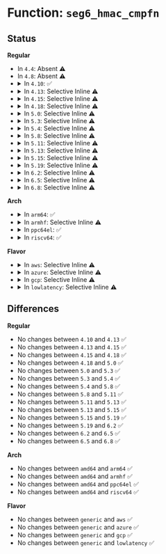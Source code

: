 # Function: <code>seg6_hmac_cmpfn</code>

## Status
<b>Regular</b>
<ul>
<li>
In <code>4.4</code>: Absent ⚠️
</li>
<li>
In <code>4.8</code>: Absent ⚠️
</li>
<li>
<details>
<summary>In <code>4.10</code>: ✅</summary>

```c
int seg6_hmac_cmpfn(struct rhashtable_compare_arg *arg, const void *obj);
```

**Collision:** Unique Static

**Inline:** No

**Transformation:** False

**Instances:**

```
In net/ipv6/seg6_hmac.c (ffffffff818a4840)
Location: net/ipv6/seg6_hmac.c:50
Inline: False
Direct callers:
  - net/ipv6/seg6_hmac.c:seg6_hmac_info_del
  - net/ipv6/seg6_hmac.c:seg6_hmac_info_add
  - net/ipv6/seg6_hmac.c:seg6_hmac_info_lookup
```
**Symbols:**

```
ffffffff818a4840-ffffffff818a485a: seg6_hmac_cmpfn (STB_LOCAL)
```
</details>
</li>
<li>
<details>
<summary>In <code>4.13</code>: Selective Inline ⚠️</summary>

```c
int seg6_hmac_cmpfn(struct rhashtable_compare_arg *arg, const void *obj);
```

**Collision:** Unique Static

**Inline:** Selective

**Transformation:** False

**Instances:**

```
In net/ipv6/seg6_hmac.c (ffffffff818cb060)
Location: net/ipv6/seg6_hmac.c:50
Inline: True
Direct callers:
  - net/ipv6/seg6_hmac.c:seg6_hmac_info_del
  - net/ipv6/seg6_hmac.c:seg6_hmac_info_lookup
```
**Symbols:**

```
ffffffff818cb060-ffffffff818cb07a: seg6_hmac_cmpfn (STB_LOCAL)
```
</details>
</li>
<li>
<details>
<summary>In <code>4.15</code>: Selective Inline ⚠️</summary>

```c
int seg6_hmac_cmpfn(struct rhashtable_compare_arg *arg, const void *obj);
```

**Collision:** Unique Static

**Inline:** Selective

**Transformation:** False

**Instances:**

```
In net/ipv6/seg6_hmac.c (ffffffff8194fe00)
Location: net/ipv6/seg6_hmac.c:51
Inline: True
Direct callers:
  - net/ipv6/seg6_hmac.c:seg6_hmac_info_del
  - net/ipv6/seg6_hmac.c:seg6_hmac_info_lookup
```
**Symbols:**

```
ffffffff8194fe00-ffffffff8194fe1a: seg6_hmac_cmpfn (STB_LOCAL)
```
</details>
</li>
<li>
<details>
<summary>In <code>4.18</code>: Selective Inline ⚠️</summary>

```c
int seg6_hmac_cmpfn(struct rhashtable_compare_arg *arg, const void *obj);
```

**Collision:** Unique Static

**Inline:** Selective

**Transformation:** False

**Instances:**

```
In net/ipv6/seg6_hmac.c (ffffffff819aa078)
Location: net/ipv6/seg6_hmac.c:51
Inline: True
Inline callers:
  - net/ipv6/seg6_hmac.c:seg6_hmac_info_add
Direct callers:
  - net/ipv6/seg6_hmac.c:seg6_hmac_info_del
  - net/ipv6/seg6_hmac.c:seg6_hmac_info_lookup
```
**Symbols:**

```
ffffffff819a9540-ffffffff819a955a: seg6_hmac_cmpfn (STB_LOCAL)
```
</details>
</li>
<li>
<details>
<summary>In <code>5.0</code>: Selective Inline ⚠️</summary>

```c
int seg6_hmac_cmpfn(struct rhashtable_compare_arg *arg, const void *obj);
```

**Collision:** Unique Static

**Inline:** Selective

**Transformation:** False

**Instances:**

```
In net/ipv6/seg6_hmac.c (ffffffff819e0bab)
Location: net/ipv6/seg6_hmac.c:52
Inline: True
Inline callers:
  - net/ipv6/seg6_hmac.c:seg6_hmac_info_add
Direct callers:
  - net/ipv6/seg6_hmac.c:seg6_hmac_info_del
  - net/ipv6/seg6_hmac.c:seg6_hmac_info_lookup
```
**Symbols:**

```
ffffffff819e0040-ffffffff819e005a: seg6_hmac_cmpfn (STB_LOCAL)
```
</details>
</li>
<li>
<details>
<summary>In <code>5.3</code>: Selective Inline ⚠️</summary>

```c
int seg6_hmac_cmpfn(struct rhashtable_compare_arg *arg, const void *obj);
```

**Collision:** Unique Static

**Inline:** Selective

**Transformation:** False

**Instances:**

```
In net/ipv6/seg6_hmac.c (ffffffff81a4f86a)
Location: net/ipv6/seg6_hmac.c:47
Inline: True
Inline callers:
  - net/ipv6/seg6_hmac.c:seg6_hmac_info_add
Direct callers:
  - net/ipv6/seg6_hmac.c:seg6_hmac_info_del
  - net/ipv6/seg6_hmac.c:seg6_hmac_info_lookup
```
**Symbols:**

```
ffffffff81a4ecc0-ffffffff81a4ecda: seg6_hmac_cmpfn (STB_LOCAL)
```
</details>
</li>
<li>
<details>
<summary>In <code>5.4</code>: Selective Inline ⚠️</summary>

```c
int seg6_hmac_cmpfn(struct rhashtable_compare_arg *arg, const void *obj);
```

**Collision:** Unique Static

**Inline:** Selective

**Transformation:** False

**Instances:**

```
In net/ipv6/seg6_hmac.c (ffffffff81a864fa)
Location: net/ipv6/seg6_hmac.c:47
Inline: True
Inline callers:
  - net/ipv6/seg6_hmac.c:seg6_hmac_info_add
Direct callers:
  - net/ipv6/seg6_hmac.c:seg6_hmac_info_del
  - net/ipv6/seg6_hmac.c:seg6_hmac_info_lookup
```
**Symbols:**

```
ffffffff81a85950-ffffffff81a8596a: seg6_hmac_cmpfn (STB_LOCAL)
```
</details>
</li>
<li>
<details>
<summary>In <code>5.8</code>: Selective Inline ⚠️</summary>

```c
int seg6_hmac_cmpfn(struct rhashtable_compare_arg *arg, const void *obj);
```

**Collision:** Unique Static

**Inline:** Selective

**Transformation:** False

**Instances:**

```
In net/ipv6/seg6_hmac.c (ffffffff81b80980)
Location: net/ipv6/seg6_hmac.c:46
Inline: True
Direct callers:
  - net/ipv6/seg6_hmac.c:seg6_hmac_info_del
  - net/ipv6/seg6_hmac.c:seg6_hmac_info_lookup
```
**Symbols:**

```
ffffffff81b80980-ffffffff81b8099a: seg6_hmac_cmpfn (STB_LOCAL)
```
</details>
</li>
<li>
<details>
<summary>In <code>5.11</code>: Selective Inline ⚠️</summary>

```c
int seg6_hmac_cmpfn(struct rhashtable_compare_arg *arg, const void *obj);
```

**Collision:** Unique Static

**Inline:** Selective

**Transformation:** False

**Instances:**

```
In net/ipv6/seg6_hmac.c (ffffffff81b90ed7)
Location: net/ipv6/seg6_hmac.c:45
Inline: True
Inline callers:
  - net/ipv6/seg6_hmac.c:seg6_hmac_info_del
  - net/ipv6/seg6_hmac.c:seg6_hmac_info_lookup
```
**Symbols:**

```
ffffffff81b901f0-ffffffff81b9020a: seg6_hmac_cmpfn (STB_LOCAL)
```
</details>
</li>
<li>
<details>
<summary>In <code>5.13</code>: Selective Inline ⚠️</summary>

```c
int seg6_hmac_cmpfn(struct rhashtable_compare_arg *arg, const void *obj);
```

**Collision:** Unique Static

**Inline:** Selective

**Transformation:** False

**Instances:**

```
In net/ipv6/seg6_hmac.c (ffffffff81b800d3)
Location: net/ipv6/seg6_hmac.c:45
Inline: True
Inline callers:
  - net/ipv6/seg6_hmac.c:seg6_hmac_info_del
  - net/ipv6/seg6_hmac.c:seg6_hmac_info_lookup
```
**Symbols:**

```
ffffffff81b7f430-ffffffff81b7f44a: seg6_hmac_cmpfn (STB_LOCAL)
```
</details>
</li>
<li>
<details>
<summary>In <code>5.15</code>: Selective Inline ⚠️</summary>

```c
int seg6_hmac_cmpfn(struct rhashtable_compare_arg *arg, const void *obj);
```

**Collision:** Unique Static

**Inline:** Selective

**Transformation:** False

**Instances:**

```
In net/ipv6/seg6_hmac.c (ffffffff81c4b983)
Location: net/ipv6/seg6_hmac.c:45
Inline: True
Inline callers:
  - net/ipv6/seg6_hmac.c:seg6_hmac_info_del
  - net/ipv6/seg6_hmac.c:seg6_hmac_info_lookup
```
**Symbols:**

```
ffffffff81c4ac90-ffffffff81c4acaa: seg6_hmac_cmpfn (STB_LOCAL)
```
</details>
</li>
<li>
<details>
<summary>In <code>5.19</code>: Selective Inline ⚠️</summary>

```c
int seg6_hmac_cmpfn(struct rhashtable_compare_arg *arg, const void *obj);
```

**Collision:** Unique Static

**Inline:** Selective

**Transformation:** False

**Instances:**

```
In net/ipv6/seg6_hmac.c (ffffffff81deb362)
Location: net/ipv6/seg6_hmac.c:45
Inline: True
Inline callers:
  - net/ipv6/seg6_hmac.c:seg6_hmac_info_del
  - net/ipv6/seg6_hmac.c:seg6_hmac_info_lookup
```
**Symbols:**

```
ffffffff81dea520-ffffffff81dea544: seg6_hmac_cmpfn (STB_LOCAL)
```
</details>
</li>
<li>
<details>
<summary>In <code>6.2</code>: Selective Inline ⚠️</summary>

```c
int seg6_hmac_cmpfn(struct rhashtable_compare_arg *arg, const void *obj);
```

**Collision:** Unique Static

**Inline:** Selective

**Transformation:** False

**Instances:**

```
In net/ipv6/seg6_hmac.c (ffffffff81fbef52)
Location: net/ipv6/seg6_hmac.c:45
Inline: True
Inline callers:
  - net/ipv6/seg6_hmac.c:seg6_hmac_info_del
  - net/ipv6/seg6_hmac.c:seg6_hmac_info_lookup
```
**Symbols:**

```
ffffffff81fbde30-ffffffff81fbde54: seg6_hmac_cmpfn (STB_LOCAL)
```
</details>
</li>
<li>
<details>
<summary>In <code>6.5</code>: Selective Inline ⚠️</summary>

```c
int seg6_hmac_cmpfn(struct rhashtable_compare_arg *arg, const void *obj);
```

**Collision:** Unique Static

**Inline:** Selective

**Transformation:** False

**Instances:**

```
In net/ipv6/seg6_hmac.c (ffffffff8201fba4)
Location: net/ipv6/seg6_hmac.c:45
Inline: True
Inline callers:
  - net/ipv6/seg6_hmac.c:seg6_hmac_info_del
  - net/ipv6/seg6_hmac.c:seg6_hmac_info_lookup
```
**Symbols:**

```
ffffffff8201ecc0-ffffffff8201ece4: seg6_hmac_cmpfn (STB_LOCAL)
```
</details>
</li>
<li>
<details>
<summary>In <code>6.8</code>: Selective Inline ⚠️</summary>

```c
int seg6_hmac_cmpfn(struct rhashtable_compare_arg *arg, const void *obj);
```

**Collision:** Unique Static

**Inline:** Selective

**Transformation:** False

**Instances:**

```
In net/ipv6/seg6_hmac.c (ffffffff820eecd4)
Location: net/ipv6/seg6_hmac.c:45
Inline: True
Inline callers:
  - net/ipv6/seg6_hmac.c:seg6_hmac_info_del
  - net/ipv6/seg6_hmac.c:seg6_hmac_info_lookup
```
**Symbols:**

```
ffffffff820eddf0-ffffffff820ede14: seg6_hmac_cmpfn (STB_LOCAL)
```
</details>
</li>
</ul>
<b>Arch</b>
<ul>
<li>
<details>
<summary>In <code>arm64</code>: ✅</summary>

```c
int seg6_hmac_cmpfn(struct rhashtable_compare_arg *arg, const void *obj);
```

**Collision:** Unique Static

**Inline:** No

**Transformation:** False

**Instances:**

```
In net/ipv6/seg6_hmac.c (ffff800010d51a50)
Location: net/ipv6/seg6_hmac.c:47
Inline: False
Direct callers:
  - net/ipv6/seg6_hmac.c:seg6_hmac_info_add
  - net/ipv6/seg6_hmac.c:seg6_hmac_info_lookup
```
**Symbols:**

```
ffff800010d51a50-ffff800010d51a8c: seg6_hmac_cmpfn (STB_LOCAL)
```
</details>
</li>
<li>
<details>
<summary>In <code>armhf</code>: Selective Inline ⚠️</summary>

```c
int seg6_hmac_cmpfn(struct rhashtable_compare_arg *arg, const void *obj);
```

**Collision:** Unique Static

**Inline:** Selective

**Transformation:** False

**Instances:**

```
In net/ipv6/seg6_hmac.c (c0e5329c)
Location: net/ipv6/seg6_hmac.c:47
Inline: True
Inline callers:
  - net/ipv6/seg6_hmac.c:seg6_hmac_info_add
```
**Symbols:**

```
c0e5260c-c0e52638: seg6_hmac_cmpfn (STB_LOCAL)
```
</details>
</li>
<li>
<details>
<summary>In <code>ppc64el</code>: ✅</summary>

```c
int seg6_hmac_cmpfn(struct rhashtable_compare_arg *arg, const void *obj);
```

**Collision:** Unique Static

**Inline:** No

**Transformation:** False

**Instances:**

```
In net/ipv6/seg6_hmac.c (c000000000e89d40)
Location: net/ipv6/seg6_hmac.c:47
Inline: False
Direct callers:
  - net/ipv6/seg6_hmac.c:seg6_hmac_info_add
  - net/ipv6/seg6_hmac.c:seg6_hmac_info_lookup
```
**Symbols:**

```
c000000000e89d40-c000000000e89d68: seg6_hmac_cmpfn (STB_LOCAL)
```
</details>
</li>
<li>
<details>
<summary>In <code>riscv64</code>: ✅</summary>

```c
int seg6_hmac_cmpfn(struct rhashtable_compare_arg *arg, const void *obj);
```

**Collision:** Unique Static

**Inline:** No

**Transformation:** False

**Instances:**

```
In net/ipv6/seg6_hmac.c (ffffffe000889ba4)
Location: net/ipv6/seg6_hmac.c:47
Inline: False
Direct callers:
  - net/ipv6/seg6_hmac.c:seg6_hmac_info_add
  - net/ipv6/seg6_hmac.c:seg6_hmac_info_lookup
```
**Symbols:**

```
ffffffe000889ba4-ffffffe000889bd8: seg6_hmac_cmpfn (STB_LOCAL)
```
</details>
</li>
</ul>
<b>Flavor</b>
<ul>
<li>
<details>
<summary>In <code>aws</code>: Selective Inline ⚠️</summary>

```c
int seg6_hmac_cmpfn(struct rhashtable_compare_arg *arg, const void *obj);
```

**Collision:** Unique Static

**Inline:** Selective

**Transformation:** False

**Instances:**

```
In net/ipv6/seg6_hmac.c (ffffffff81a25b8a)
Location: net/ipv6/seg6_hmac.c:47
Inline: True
Inline callers:
  - net/ipv6/seg6_hmac.c:seg6_hmac_info_add
Direct callers:
  - net/ipv6/seg6_hmac.c:seg6_hmac_info_del
  - net/ipv6/seg6_hmac.c:seg6_hmac_info_lookup
```
**Symbols:**

```
ffffffff81a24fe0-ffffffff81a24ffa: seg6_hmac_cmpfn (STB_LOCAL)
```
</details>
</li>
<li>
<details>
<summary>In <code>azure</code>: Selective Inline ⚠️</summary>

```c
int seg6_hmac_cmpfn(struct rhashtable_compare_arg *arg, const void *obj);
```

**Collision:** Unique Static

**Inline:** Selective

**Transformation:** False

**Instances:**

```
In net/ipv6/seg6_hmac.c (ffffffff819e294a)
Location: net/ipv6/seg6_hmac.c:47
Inline: True
Inline callers:
  - net/ipv6/seg6_hmac.c:seg6_hmac_info_add
Direct callers:
  - net/ipv6/seg6_hmac.c:seg6_hmac_info_del
  - net/ipv6/seg6_hmac.c:seg6_hmac_info_lookup
```
**Symbols:**

```
ffffffff819e1da0-ffffffff819e1dba: seg6_hmac_cmpfn (STB_LOCAL)
```
</details>
</li>
<li>
<details>
<summary>In <code>gcp</code>: Selective Inline ⚠️</summary>

```c
int seg6_hmac_cmpfn(struct rhashtable_compare_arg *arg, const void *obj);
```

**Collision:** Unique Static

**Inline:** Selective

**Transformation:** False

**Instances:**

```
In net/ipv6/seg6_hmac.c (ffffffff81a9060a)
Location: net/ipv6/seg6_hmac.c:47
Inline: True
Inline callers:
  - net/ipv6/seg6_hmac.c:seg6_hmac_info_add
Direct callers:
  - net/ipv6/seg6_hmac.c:seg6_hmac_info_del
  - net/ipv6/seg6_hmac.c:seg6_hmac_info_lookup
```
**Symbols:**

```
ffffffff81a8fa60-ffffffff81a8fa7a: seg6_hmac_cmpfn (STB_LOCAL)
```
</details>
</li>
<li>
<details>
<summary>In <code>lowlatency</code>: Selective Inline ⚠️</summary>

```c
int seg6_hmac_cmpfn(struct rhashtable_compare_arg *arg, const void *obj);
```

**Collision:** Unique Static

**Inline:** Selective

**Transformation:** False

**Instances:**

```
In net/ipv6/seg6_hmac.c (ffffffff81a9d780)
Location: net/ipv6/seg6_hmac.c:47
Inline: True
Inline callers:
  - net/ipv6/seg6_hmac.c:seg6_hmac_info_add
Direct callers:
  - net/ipv6/seg6_hmac.c:seg6_push_hmac
  - net/ipv6/seg6_hmac.c:seg6_hmac_info_del
  - net/ipv6/seg6_hmac.c:seg6_hmac_validate_skb
```
**Symbols:**

```
ffffffff81a9c840-ffffffff81a9c85a: seg6_hmac_cmpfn (STB_LOCAL)
```
</details>
</li>
</ul>

## Differences
<b>Regular</b>
<ul>
<li>
No changes between <code>4.10</code> and <code>4.13</code> ✅
</li>
<li>
No changes between <code>4.13</code> and <code>4.15</code> ✅
</li>
<li>
No changes between <code>4.15</code> and <code>4.18</code> ✅
</li>
<li>
No changes between <code>4.18</code> and <code>5.0</code> ✅
</li>
<li>
No changes between <code>5.0</code> and <code>5.3</code> ✅
</li>
<li>
No changes between <code>5.3</code> and <code>5.4</code> ✅
</li>
<li>
No changes between <code>5.4</code> and <code>5.8</code> ✅
</li>
<li>
No changes between <code>5.8</code> and <code>5.11</code> ✅
</li>
<li>
No changes between <code>5.11</code> and <code>5.13</code> ✅
</li>
<li>
No changes between <code>5.13</code> and <code>5.15</code> ✅
</li>
<li>
No changes between <code>5.15</code> and <code>5.19</code> ✅
</li>
<li>
No changes between <code>5.19</code> and <code>6.2</code> ✅
</li>
<li>
No changes between <code>6.2</code> and <code>6.5</code> ✅
</li>
<li>
No changes between <code>6.5</code> and <code>6.8</code> ✅
</li>
</ul>
<b>Arch</b>
<ul>
<li>
No changes between <code>amd64</code> and <code>arm64</code> ✅
</li>
<li>
No changes between <code>amd64</code> and <code>armhf</code> ✅
</li>
<li>
No changes between <code>amd64</code> and <code>ppc64el</code> ✅
</li>
<li>
No changes between <code>amd64</code> and <code>riscv64</code> ✅
</li>
</ul>
<b>Flavor</b>
<ul>
<li>
No changes between <code>generic</code> and <code>aws</code> ✅
</li>
<li>
No changes between <code>generic</code> and <code>azure</code> ✅
</li>
<li>
No changes between <code>generic</code> and <code>gcp</code> ✅
</li>
<li>
No changes between <code>generic</code> and <code>lowlatency</code> ✅
</li>
</ul>
